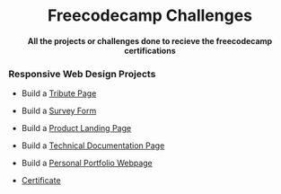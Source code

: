 <h1 align='center'>Freecodecamp Challenges</h1>
<h4 align ='center'>All the projects or challenges done to recieve the freecodecamp certifications</h4>


### Responsive Web Design Projects

* Build a [Tribute Page](https://codepen.io/Mishra121/pen/xxwYMyG)

* Build a [Survey Form](https://codepen.io/Mishra121/pen/NWGymMR)

* Build a [Product Landing Page](https://codepen.io/Mishra121/pen/oNjERKY) 

* Build a [Technical Documentation Page](https://codepen.io/Mishra121/pen/wvKmLjQ) 

* Build a [Personal Portfolio Webpage](https://codepen.io/Mishra121/pen/GRpxVdb)

* [Certificate](https://www.freecodecamp.org/certification/mishra121/responsive-web-design)